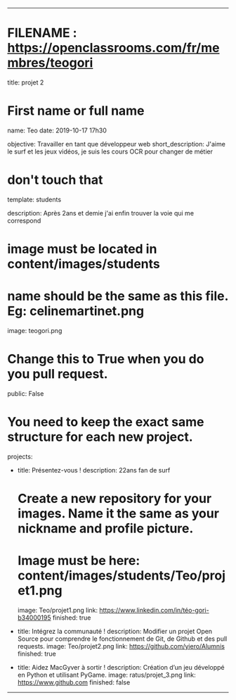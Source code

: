 ---

# FILENAME : https://openclassrooms.com/fr/membres/teogori

title: projet 2

# First name or full name
name: Teo
date: 2019-10-17 17h30



objective: Travailler en tant que développeur web
short_description: J'aime le surf et les jeux vidéos, je suis les cours OCR pour changer de métier

# don't touch that
template: students

description: Après 2ans et demie j'ai enfin trouver la voie qui me correspond

# image must be located in content/images/students
# name should be the same as this file. Eg: celinemartinet.png
image: teogori.png

# Change this to True when you do you pull request.
public: False

# You need to keep the exact same structure for each new project.
projects:

  - title: Présentez-vous !
    description: 22ans fan de surf
    # Create a new repository for your images. Name it the same as your nickname and profile picture.
    # Image must be here: content/images/students/Teo/projet1.png
    image: Teo/projet1.png
    link: https://www.linkedin.com/in/téo-gori-b34000195
    finished: true
	
  - title: Intégrez la communauté !
    description: Modifier un projet Open Source pour comprendre le fonctionnement de Git, de Github et des pull requests. 
    image: Teo/projet2.png
    link: https://github.com/yiero/Alumnis
    finished: true
	
  - title: Aidez MacGyver à sortir !
    description: Création d’un jeu développé en Python et utilisant PyGame.
    image: ratus/projet_3.png
    link: https://www.github.com
    finished: false
---